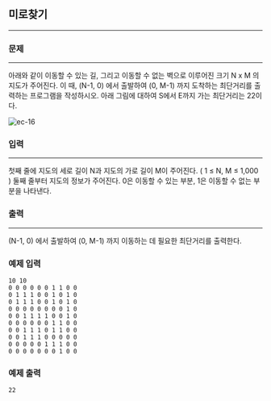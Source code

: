 ## 미로찾기
***
### 문제
***

아래와 같이 이동할 수 있는 길, 그리고 이동할 수 없는 벽으로 이루어진 크기 N x M 의 지도가 주어진다. 이 때, (N-1, 0) 에서 출발하여 (0, M-1) 까지 도착하는 최단거리를 출력하는 프로그램을 작성하시오. 아래 그림에 대하여 S에서 E까지 가는 최단거리는 22이다.

![ec-16](https://user-images.githubusercontent.com/12872904/57275852-a8484200-70da-11e9-8d5a-f7597e0de87f.PNG)

### 입력
***
첫째 줄에 지도의 세로 길이 N과 지도의 가로 길이 M이 주어진다. ( 1 ≤ N, M ≤ 1,000 ) 둘째 줄부터 지도의 정보가 주어진다. 0은 이동할 수 있는 부분, 1은 이동할 수 없는 부분을 나타낸다.


### 출력
***
(N-1, 0) 에서 출발하여 (0, M-1) 까지 이동하는 데 필요한 최단거리를 출력한다.

### 예제 입력
```
10 10
0 0 0 0 0 0 1 1 0 0
0 1 1 1 0 0 1 0 1 0
0 1 1 1 0 0 1 0 1 0
0 0 0 0 0 0 0 0 1 0
0 0 1 1 1 1 0 0 1 0
0 0 0 0 0 0 1 1 0 0
0 0 1 1 1 0 1 1 0 0
0 0 1 1 1 0 0 0 0 0
0 0 0 0 0 1 1 1 0 0
0 0 0 0 0 0 0 1 0 0
```
### 예제 출력
```
22
```

